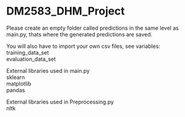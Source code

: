 # DM2583_DHM_Project

Please create an empty folder called predictions in the same level as main.py, thats where the generated predictions are saved.

You will also have to import your own csv files, see variables:\
training_data_set\
evaluation_data_set

External libraries used in main.py\
  sklearn\
  matplotlib\
  pandas

External libraries used in Preprocessing.py\
  nltk
 
 

